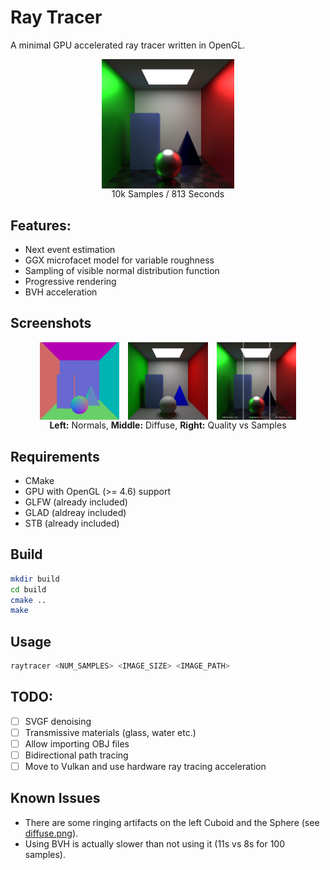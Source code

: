 # Ray Tracer
A minimal GPU accelerated ray tracer written in OpenGL.

<figure>
  <div style="display: flex; justify-content: center">
    <img
      src="./media/10k_samples.png"
      alt="10k Samples / 813 Seconds"
      style="width: 50%;"
    >
  </div>
  <figcaption style="text-align:center">10k Samples / 813 Seconds</figcaption>
</figure>

## Features:
- Next event estimation
- GGX microfacet model for variable roughness
- Sampling of visible normal distribution function
- Progressive rendering
- BVH acceleration

## Screenshots
<figure>
  <div style="display: flex; justify-content: space-around">
    <img
      src="./media/normal.png"
      alt="Normals"
      style="width: 30%;"
    >
    <img
      src="./media/diffuse.png"
      alt="Normals"
      style="width: 30%;"
    >
    <img
      src="./media/compare_samples.png"
      alt="Compare Samples"
      style="width: 30%;"
    >
  </div>
  <figcaption style="text-align:center"><b>Left:</b> Normals, <b>Middle:</b> Diffuse, <b>Right:</b> Quality vs Samples</figcaption>
</figure>

## Requirements
- CMake
- GPU with OpenGL (>= 4.6) support
- GLFW (already included)
- GLAD (aldreay included)
- STB (already included)

## Build
```bash
mkdir build
cd build
cmake ..
make
```

## Usage
```bash
raytracer <NUM_SAMPLES> <IMAGE_SIZE> <IMAGE_PATH>
```

## TODO:
- [ ] SVGF denoising
- [ ] Transmissive materials (glass, water etc.)
- [ ] Allow importing OBJ files
- [ ] Bidirectional path tracing
- [ ] Move to Vulkan and use hardware ray tracing acceleration

## Known Issues
- There are some ringing artifacts on the left Cuboid and the Sphere (see [diffuse.png](./media/diffuse.png)).
- Using BVH is actually slower than not using it (11s vs 8s for 100 samples).
